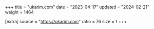 +++
title = "ukarim.com"
date = "2023-04-17"
updated = "2024-02-21"
weight = 1464

[extra]
source = "https://ukarim.com"
ratio = 76
size = 1
+++
